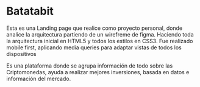 # Batatabit

Esta es una Landing page que realice como proyecto personal, donde analice la arquitectura partiendo de un wirefreme de figma. Haciendo toda la arquitectura inicial en HTML5 y todos los estilos en CSS3. Fue realizado mobile first, aplicando media queries para adaptar vistas de todos los dispositivos  

Es una plataforma donde se agrupa información de todo sobre las Criptomonedas, ayuda a realizar mejores inversiones, basada en datos e información del mercado.

